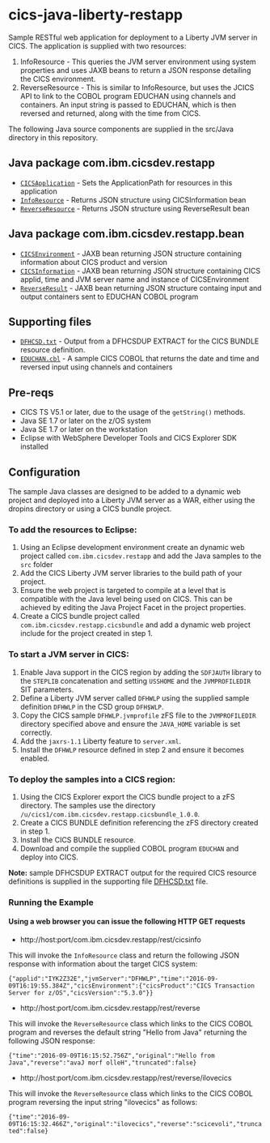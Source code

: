 cics-java-liberty-restapp
===========================

Sample RESTful web application for deployment to a Liberty JVM server in CICS. The application is supplied with two resources:

1. InfoResource - This queries the JVM server environment using system properties and uses JAXB beans to return a JSON response detailing the CICS environment.
1. ReverseResource - This is similar to InfoResource, but uses the JCICS API to link to the COBOL program EDUCHAN using channels and containers. An input string is passed to EDUCHAN, which is then reversed and returned, along with the time from CICS. 

The following Java source components are supplied in the src/Java directory in this repository.

## Java package com.ibm.cicsdev.restapp
* [`CICSApplication`](src/Java/com/ibm/cicsdev/restapp/CICSApplication.java) - Sets the ApplicationPath for resources in this application
* [`InfoResource`](src/Java/com/ibm/cicsdev/restapp/InfoResource.java) - Returns JSON structure using CICSInformation bean
* [`ReverseResource`](src/Java/com/ibm/cicsdev/restapp/ReverseResource.java) - Returns JSON structure using ReverseResult bean


## Java package com.ibm.cicsdev.restapp.bean
* [`CICSEnvironment`](src/Java/com/ibm/cicsdev/restapp/bean/CICSEnvironment.java) - JAXB bean returning JSON structure containing information about CICS product and version
* [`CICSInformation`](src/Java/com/ibm/cicsdev/restapp/bean/CICSInformation.java) - JAXB bean returning JSON structure containing CICS applid, time and JVM server name and instance of CICSEnvironment
* [`ReverseResult`](src/Java/com/ibm/cicsdev/restapp/bean/ReverseResult.java) - JAXB bean returning JSON structure containg input and output containers sent to EDUCHAN COBOL program


## Supporting files
* [`DFHCSD.txt`](etc/DFHCSD.txt) - Output from a DFHCSDUP EXTRACT for the CICS BUNDLE resource definition.
* [`EDUCHAN.cbl`](src/Cobol/EDUCHAN.cbl) - A sample CICS COBOL that returns the date and time and reversed input using channels and containers


## Pre-reqs

* CICS TS V5.1 or later, due to the usage of the `getString()` methods.
* Java SE 1.7 or later on the z/OS system
* Java SE 1.7 or later on the workstation
* Eclipse with WebSphere Developer Tools and CICS Explorer SDK installed

   

## Configuration

The sample Java classes are designed to be added to a dynamic web project and deployed into a Liberty JVM server as a WAR, either using the dropins directory or using 
a CICS bundle project. 



### To add the resources to Eclipse:
1. Using an Eclipse development environment create an dynamic web project called `com.ibm.cicsdev.restapp` and add the Java samples to the `src` folder
1. Add the CICS Liberty JVM server libraries to the build path of your project. 
1. Ensure the web project is targeted to compile at a level that is compatible with the Java level being used on CICS. This can be achieved by editing the Java Project Facet in the project properties.
1. Create a CICS bundle project called `com.ibm.cicsdev.restapp.cicsbundle` and add a dynamic web project include for the project created in step 1.


### To start a JVM server in CICS:
1. Enable Java support in the CICS region by adding the `SDFJAUTH` library to the `STEPLIB` concatenation and setting `USSHOME` and the `JVMPROFILEDIR` SIT parameters.
1. Define a Liberty JVM server called `DFHWLP` using the supplied sample definition `DFHWLP` in the CSD group `DFH$WLP`.
1. Copy the CICS sample `DFHWLP.jvmprofile` zFS file to the `JVMPROFILEDIR` directory specified above and ensure the `JAVA_HOME` variable is set correctly.
1. Add the `jaxrs-1.1` Liberty feature to `server.xml`.
1. Install the `DFHWLP` resource defined in step 2 and ensure it becomes enabled.

### To deploy the samples into a CICS region:
1. Using the CICS Explorer export the CICS bundle project to a zFS directory. The samples use the directory `/u/cics1/com.ibm.cicsdev.restapp.cicsbundle_1.0.0`.
1. Create a CICS BUNDLE definition referencing the zFS directory created in step 1.
1. Install the CICS BUNDLE resource.
1. Download and compile the supplied COBOL program `EDUCHAN` and deploy into CICS.

**Note:** sample DFHCSDUP EXTRACT output for the required CICS resource definitions is supplied in the supporting file [DFHCSD.txt](etc/DFHCSD.txt) file.  

### Running the Example

#### Using a web browser you can issue the following HTTP GET requests

* http://host:port/com.ibm.cicsdev.restapp/rest/cicsinfo

This will invoke the `InfoResource` class and return the following JSON response with information about the target CICS system:

`{"applid":"IYK2Z32E","jvmServer":"DFHWLP","time":"2016-09-09T16:19:55.384Z","cicsEnvironment":{"cicsProduct":"CICS Transaction Server for z/OS","cicsVersion":"5.3.0"}}`


* http://host:port/com.ibm.cicsdev.restapp/rest/reverse

This will invoke the `ReverseResource` class which links to the CICS COBOL program and reverses the default string "Hello from Java" returning the following JSON response:

`{"time":"2016-09-09T16:15:52.756Z","original":"Hello from Java","reverse":"avaJ morf olleH","truncated":false}`


* http://host:port/com.ibm.cicsdev.restapp/rest/reverse/ilovecics

This will invoke the `ReverseResource` class which links to the CICS COBOL program reversing the input string "ilovecics" as follows:

`{"time":"2016-09-09T16:15:32.466Z","original":"ilovecics","reverse":"scicevoli","truncated":false}`

